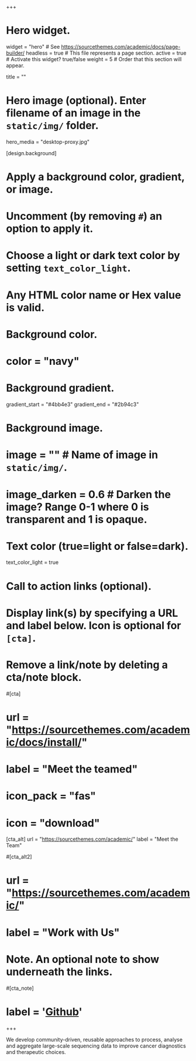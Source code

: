 +++
# Hero widget.
widget = "hero"  # See https://sourcethemes.com/academic/docs/page-builder/
headless = true  # This file represents a page section.
active = true  # Activate this widget? true/false
weight = 5  # Order that this section will appear.

title = ""

# Hero image (optional). Enter filename of an image in the `static/img/` folder.
hero_media = "desktop-proxy.jpg"

[design.background]
  # Apply a background color, gradient, or image.
  #   Uncomment (by removing `#`) an option to apply it.
  #   Choose a light or dark text color by setting `text_color_light`.
  #   Any HTML color name or Hex value is valid.

  # Background color.
  # color = "navy"
  
  # Background gradient.
  gradient_start = "#4bb4e3"
  gradient_end = "#2b94c3"
  
  # Background image.
  # image = ""  # Name of image in `static/img/`.
  # image_darken = 0.6  # Darken the image? Range 0-1 where 0 is transparent and 1 is opaque.

  # Text color (true=light or false=dark).
  text_color_light = true

# Call to action links (optional).
#   Display link(s) by specifying a URL and label below. Icon is optional for `[cta]`.
#   Remove a link/note by deleting a cta/note block.
#[cta]
#  url = "https://sourcethemes.com/academic/docs/install/"
#  label = "Meet the teamed"
#  icon_pack = "fas"
#  icon = "download"
  
[cta_alt]
  url = "https://sourcethemes.com/academic/"
  label = "Meet the Team"

#[cta_alt2]
#  url = "https://sourcethemes.com/academic/"
#  label = "Work with Us"


# Note. An optional note to show underneath the links.
#[cta_note]
#  label = '<a id="umccr-github" href="https://github.com/umccr">Github<!-- V --></a>'
+++

We develop community-driven, reusable approaches to process, analyse and aggregate large-scale sequencing data to improve cancer diagnostics and therapeutic choices.



